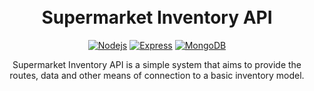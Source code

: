 <h1 align="center">
  <br>Supermarket Inventory API<br>
</h1>
<p align="center"><p>

<div align="center">

  [![Nodejs](https://img.shields.io/badge/-Node.js-F2F2F2?style=flat&logo=Node.js)](https://nodejs.org/)
  [![Express](https://img.shields.io/badge/-Express-gray?style=flat)](https://expressjs.com/)
  [![MongoDB](https://img.shields.io/badge/-MongoDB-F2F2F2?style=flat&logo=mongodb)](https://www.mongodb.com/)
</div>

<p align="center">
  Supermarket Inventory API is a simple system that aims to provide the routes, data and other means of connection to a basic inventory model.
</p>
